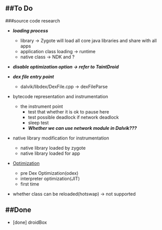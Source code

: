 ##To Do
---
###source code research
* ___loading process___
  * library -> Zygote will load all core java libraries and share with all apps
  * application class loading -> runtime
  * native class -> NDK and ?
* ___disable optimization option -> refer to TaintDroid___
* ___dex file entry point___
  * dalvik/libdex/DexFile.cpp -> dexFileParse


* bytecode representation and instrumentation
  * the instrument point
    * test that whether it is ok to pause here
    * test possible deadlock if network deadlock
    * sleep test
    * ___Whether we can use network module in Dalvik???___
    
* native library modification for instrumentation
   * native library loaded by zygote
   * native library loaded for app

* [Optimization](http://www.netmite.com/android/mydroid/dalvik/docs/dexopt.html)
  * pre Dex Optimization(odex)
  * interpreter optimization(JIT)
  * first time
  
* whether class can be reloaded(hotswap) -> not supported



##Done
---
* [done] droidBox
